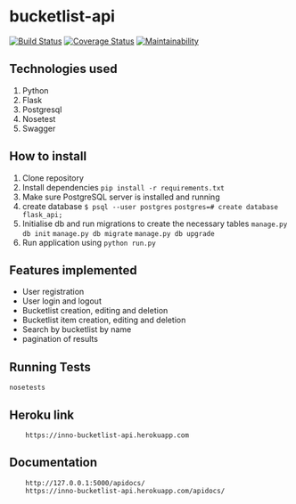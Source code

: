 # bucketlist-api

[![Build Status](https://travis-ci.org/inno-asiimwe/bucketlist-api.svg?branch=master)](https://travis-ci.org/inno-asiimwe/bucketlist-api)
[![Coverage Status](https://coveralls.io/repos/github/inno-asiimwe/bucketlist-api/badge.svg?branch=master)](https://coveralls.io/github/inno-asiimwe/bucketlist-api?branch=master)
[![Maintainability](https://api.codeclimate.com/v1/badges/20719403902bf7b679c5/maintainability)](https://codeclimate.com/github/inno-asiimwe/bucketlist-api/maintainability)

## Technologies used 
1. Python
2. Flask
3. Postgresql
4. Nosetest
5. Swagger

## How to install
1. Clone repository
2. Install dependencies
```pip install -r requirements.txt```
3. Make sure PostgreSQL server is installed and running
4. create database
```$ psql --user postgres```
```postgres=# create database flask_api;```
3. Initialise db and run migrations to create the necessary tables
```manage.py db init```
```manage.py db migrate```
```manage.py db upgrade```
4. Run application using 
```python run.py```

## Features implemented
* User registration
* User login and logout
* Bucketlist creation, editing and deletion
* Bucketlist item creation, editing and deletion
* Search by bucketlist by name
* pagination of results

## Running Tests
   ``` nosetests ```

## Heroku link
        https://inno-bucketlist-api.herokuapp.com

## Documentation 
        http://127.0.0.1:5000/apidocs/
        https://inno-bucketlist-api.herokuapp.com/apidocs/


